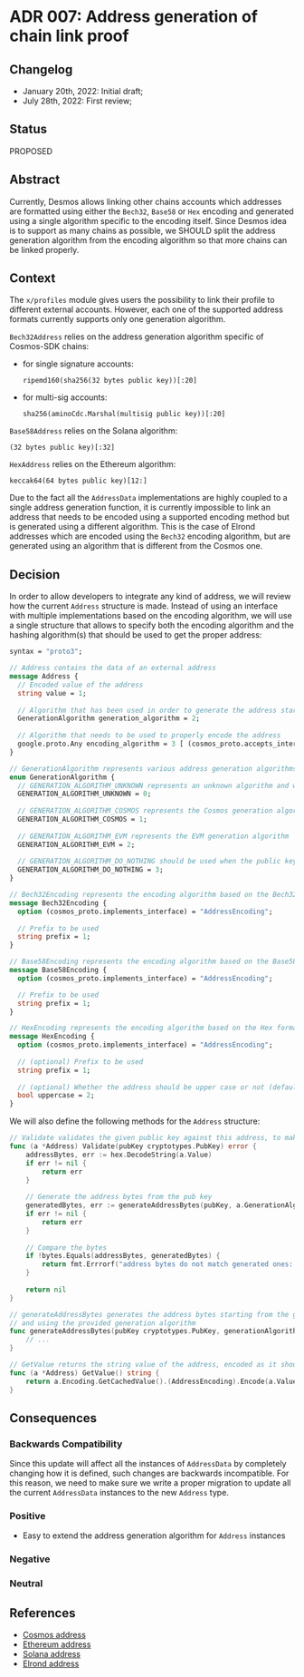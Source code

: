 # ADR 007: Address generation of chain link proof

## Changelog

- January 20th, 2022: Initial draft;
- July 28th, 2022: First review;

## Status

PROPOSED

## Abstract

Currently, Desmos allows linking other chains accounts which addresses are formatted using either the `Bech32`, `Base58` or `Hex` encoding and generated using a single algorithm specific to the encoding itself. Since Desmos idea is to support as many chains as possible, we SHOULD split the address generation algorithm from the encoding algorithm so that more chains can be linked properly.

## Context

The `x/profiles` module gives users the possibility to link their profile to different external accounts.  However, each one of the supported address formats currently supports only one generation algorithm.

`Bech32Address` relies on the address generation algorithm specific of Cosmos-SDK chains:
- for single signature accounts: 
  ```
  ripemd160(sha256(32 bytes public key))[:20]
  ``` 
- for multi-sig accounts: 
  ```
  sha256(aminoCdc.Marshal(multisig public key))[:20]
  ```

`Base58Address` relies on the Solana algorithm:
```
(32 bytes public key)[:32]
```

`HexAddress` relies on the Ethereum algorithm:
```
keccak64(64 bytes public key)[12:]
```

Due to the fact all the `AddressData` implementations are highly coupled to a single address generation function, it is currently impossible to link an address that needs to be encoded using a supported encoding method but is generated using a different algorithm. This is the case of Elrond addresses which are encoded using the `Bech32` encoding algorithm, but are generated using an algorithm that is different from the Cosmos one.

## Decision

In order to allow developers to integrate any kind of address, we will review how the current `Address` structure is made. Instead of using an interface with multiple implementations based on the encoding algorithm, we will use a single structure that allows to specify both the encoding algorithm and the hashing algorithm(s) that should be used to get the proper address: 

```protobuf
syntax = "proto3";

// Address contains the data of an external address
message Address {
  // Encoded value of the address
  string value = 1;
  
  // Algorithm that has been used in order to generate the address starting from the public key bytes
  GenerationAlgorithm generation_algorithm = 2;
  
  // Algorithm that needs to be used to properly encode the address 
  google.proto.Any encoding_algorithm = 3 [ (cosmos_proto.accepts_interface) = "AddressEncoding" ];
}

// GenerationAlgorithm represents various address generation algorithms
enum GenerationAlgorithm {
  // GENERATION_ALGORITHM_UNKNOWN represents an unknown algorithm and will be discarded 
  GENERATION_ALGORITHM_UNKNOWN = 0;
  
  // GENERATION_ALGORITHM_COSMOS represents the Cosmos generation algorithm
  GENERATION_ALGORITHM_COSMOS = 1;
  
  // GENERATION_ALGORITHM_EVM represents the EVM generation algorithm  
  GENERATION_ALGORITHM_EVM = 2;
  
  // GENERATION_ALGORITHM_DO_NOTHING should be used when the public key bytes do not need to be modified  
  GENERATION_ALGORITHM_DO_NOTHING = 3;
}

// Bech32Encoding represents the encoding algorithm based on the Bech32 format
message Bech32Encoding {
  option (cosmos_proto.implements_interface) = "AddressEncoding";
  
  // Prefix to be used
  string prefix = 1; 
}

// Base58Encoding represents the encoding algorithm based on the Base58 format
message Base58Encoding {
  option (cosmos_proto.implements_interface) = "AddressEncoding";

  // Prefix to be used
  string prefix = 1;
}

// HexEncoding represents the encoding algorithm based on the Hex format
message HexEncoding {
  option (cosmos_proto.implements_interface) = "AddressEncoding";
  
  // (optional) Prefix to be used
  string prefix = 1;
  
  // (optional) Whether the address should be upper case or not (default: false)
  bool uppercase = 2;
}
```

We will also define the following methods for the `Address` structure: 

```go
// Validate validates the given public key against this address, to make sure they match
func (a *Address) Validate(pubKey cryptotypes.PubKey) error {
	addressBytes, err := hex.DecodeString(a.Value)
	if err != nil {
		return err
	}
	
	// Generate the address bytes from the pub key
	generatedBytes, err := generateAddressBytes(pubKey, a.GenerationAlgorithm)
	if err != nil {
		return err
	}
	
	// Compare the bytes
	if !bytes.Equals(addressBytes, generatedBytes) {
		return fmt.Errrorf("address bytes do not match generated ones: expected %s but got %s", addressBytes, generatedBytes)	
	}
	
	return nil
}

// generateAddressBytes generates the address bytes starting from the given public key 
// and using the provided generation algorithm
func generateAddressBytes(pubKey cryptotypes.PubKey, generationAlgorithm GenerationAlgorithm) ([]byte, error) {
	// ...
}

// GetValue returns the string value of the address, encoded as it should be
func (a *Address) GetValue() string {
	return a.Encoding.GetCachedValue().(AddressEncoding).Encode(a.Value)
}
```


## Consequences

### Backwards Compatibility

Since this update will affect all the instances of `AddressData` by completely changing how it is defined, such changes are backwards incompatible. For this reason, we need to make sure we write a proper migration to update all the current `AddressData` instances to the new `Address` type. 

### Positive

- Easy to extend the address generation algorithm for `Address` instances

### Negative

### Neutral

## References

- [Cosmos address](https://docs.cosmos.network/master/architecture/adr-028-public-key-addresses.html#legacy-public-key-addresses-don-t-change)
- [Ethereum address](https://ethereum.org/en/developers/docs/accounts/#account-creation)
- [Solana address](https://docs.solana.com/terminology#account)
- [Elrond address](https://docs.elrond.com/technology/glossary/)